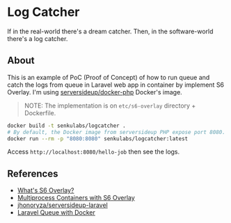 # Log Catcher

If in the real-world there's a dream catcher. Then, in the software-world there's a log catcher.

## About

This is an example of PoC (Proof of Concept) of how to run queue and catch the logs from queue in Laravel web app in container by implement S6 Overlay. I'm using [serversideup/docker-php](https://github.com/serversideup/docker-php) Docker's image.

> NOTE: The implementation is on `etc/s6-overlay` directory + Dockerfile.

```sh
docker build -t senkulabs/logcatcher .
# By default, the Docker image from serversideup PHP expose port 8080.
docker run --rm -p "8080:8080" senkulabs/logcatcher:latest
```

Access `http://localhost:8080/hello-job` then see the logs.

## References

- [What's S6 Overlay?](https://serversideup.net/open-source/docker-php/docs/guide/using-s6-overlay)
- [Multiprocess Containers with S6 Overlay](https://www.tonysm.com/multiprocess-containers-with-s6-overlay/)
- [jhonoryza/serversideup-laravel](https://github.com/jhonoryza/serversideup-laravel)
- [Laravel Queue with Docker](https://serversideup.net/open-source/docker-php/docs/laravel/laravel-queue)
